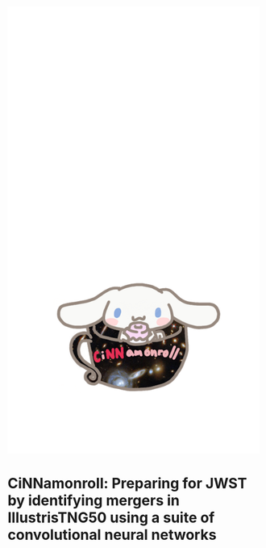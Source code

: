 <img src="github_images/galaxy_in_a_cup.png" width="500">

# CiNNamonroll: Preparing for JWST by identifying mergers in IllustrisTNG50 using a suite of convolutional neural networks
